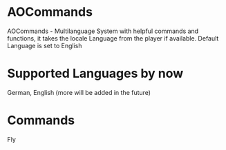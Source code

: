 # AOCommands
AOCommands - Multilanguage System with helpful commands and functions, it takes the locale Language from the player if available. Default Language is set to English

# Supported Languages by now
German,
English
(more will be added in the future)

# Commands
Fly
